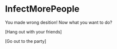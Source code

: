 # InfectMorePeople
You made wrong desition! Now what you want to do?

[Hang out with your friends]

[Go out to the party]